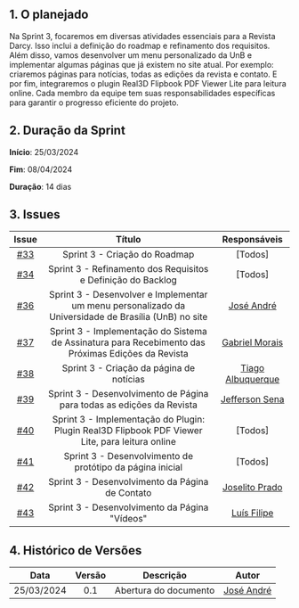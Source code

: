 ## 1. O planejado

Na Sprint 3, focaremos em diversas atividades essenciais para a Revista Darcy. Isso inclui a definição do roadmap e refinamento dos requisitos. Além disso, vamos desenvolver um menu personalizado da UnB e implementar algumas páginas que já existem no site atual. Por exemplo: criaremos páginas para notícias, todas as edições da revista e contato. E por fim, integraremos o plugin Real3D Flipbook PDF Viewer Lite para leitura online. Cada membro da equipe tem suas responsabilidades específicas para garantir o progresso eficiente do projeto.


## 2. Duração da Sprint

**Início**: 25/03/2024

**Fim**: 08/04/2024

**Duração**: 14 dias

## 3. Issues

|                            Issue                             |              Título               |                    Responsáveis                     |
| :----------------------------------------------------------: | :-------------------------------: | :-------------------------------------------------: |
| [#33](https://github.com/ResidenciaTICBrisa/T2G7-Revista-Darcy/issues/33) | Sprint 3 - Criação do Roadmap | [Todos] |
| [#34](https://github.com/ResidenciaTICBrisa/T2G7-Revista-Darcy/issues/34) |  Sprint 3 - Refinamento dos Requisitos e Definição do Backlog | [Todos] |
| [#36](https://github.com/ResidenciaTICBrisa/T2G7-Revista-Darcy/issues/36) | Sprint 3 - Desenvolver e Implementar um menu personalizado da Universidade de Brasília (UnB) no site| [José André](https://github.com/joseandre25) |
| [#37](https://github.com/ResidenciaTICBrisa/T2G7-Revista-Darcy/issues/37) | Sprint 3 -  Implementação do Sistema de Assinatura para Recebimento das Próximas Edições da Revista  | [Gabriel Morais](https://github.com/gabriel-moraiss)|
| [#38](https://github.com/ResidenciaTICBrisa/T2G7-Revista-Darcy/issues/38) | Sprint 3 -  Criação da página de notícias  | [Tiago Albuquerque](https://github.com/Tiago1604)|
| [#39](https://github.com/ResidenciaTICBrisa/T2G7-Revista-Darcy/issues/39) | Sprint 3 -  Desenvolvimento de Página para todas as edições da Revista  | [Jefferson Sena](https://github.com/JeffersonSenaa)|
| [#40](https://github.com/ResidenciaTICBrisa/T2G7-Revista-Darcy/issues/40) | Sprint 3 -  Implementação do Plugin: Plugin Real3D Flipbook PDF Viewer Lite, para leitura online  | [Todos]|
| [#41](https://github.com/ResidenciaTICBrisa/T2G7-Revista-Darcy/issues/41) | Sprint 3 -  Desenvolvimento de protótipo da página inicial  | [Todos]|
| [#42](https://github.com/ResidenciaTICBrisa/T2G7-Revista-Darcy/issues/42) | Sprint 3 -  Desenvolvimento da Página de Contato  | [Joselito Prado](https://github.com/joselitopradomarques)|
| [#43](https://github.com/ResidenciaTICBrisa/T2G7-Revista-Darcy/issues/43) | Sprint 3 -  Desenvolvimento da Página "Vídeos"  | [Luís Filipe](https://github.com/luisfilipe3)|

## 4. Histórico de Versões

| Data       | Versão | Descrição                                 | Autor             |
| :--------: | :----: | :--------------------:                    | :---------------: |
| 25/03/2024 |  0.1   | Abertura do documento                     | [José André ](https://github.com/joseandre25) |
